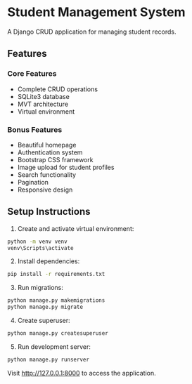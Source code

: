 # Student Management System

A Django CRUD application for managing student records.

## Features

### Core Features
- Complete CRUD operations
- SQLite3 database
- MVT architecture
- Virtual environment

### Bonus Features
- Beautiful homepage
- Authentication system
- Bootstrap CSS framework
- Image upload for student profiles
- Search functionality
- Pagination
- Responsive design

## Setup Instructions

1. Create and activate virtual environment:
```bash
python -m venv venv
venv\Scripts\activate
```

2. Install dependencies:
```bash
pip install -r requirements.txt
```

3. Run migrations:
```bash
python manage.py makemigrations
python manage.py migrate
```

4. Create superuser:
```bash
python manage.py createsuperuser
```

5. Run development server:
```bash
python manage.py runserver
```

Visit http://127.0.0.1:8000 to access the application.
